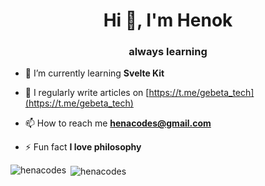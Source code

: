 <h1 align="center">Hi 👋, I'm Henok</h1>
<h3 align="center">always learning  </h3>

- 🌱 I’m currently learning **Svelte Kit**

- 📝 I regularly write articles on [https://t.me/gebeta_tech](https://t.me/gebeta_tech)


- 📫 How to reach me **henacodes@gmail.com**

- ⚡ Fun fact **I love philosophy**


<p><img align="left" src="https://github-readme-stats.vercel.app/api/top-langs?username=henacodes&show_icons=true&locale=en&layout=compact&theme=dark" alt="henacodes" /></p>

<p>&nbsp;<img align="center" src="https://github-readme-stats.vercel.app/api?username=henacodes&show_icons=true&locale=en&theme=dark" alt="henacodes" /></p>
